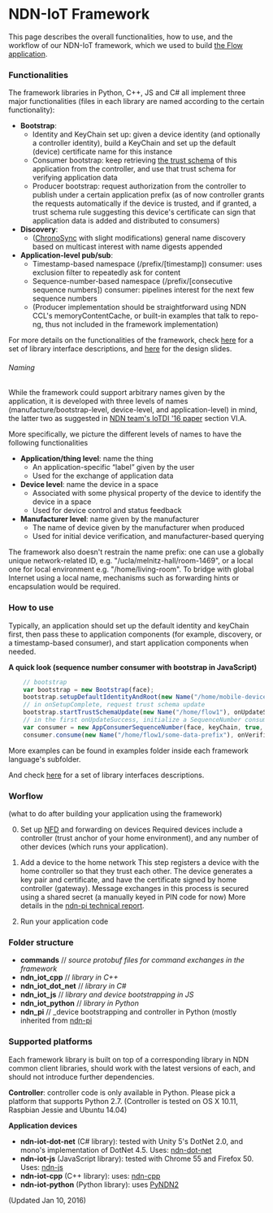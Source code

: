 NDN-IoT Framework
=====================

This page describes the overall functionalities, how to use, and the workflow of our NDN-IoT framework, which we used to build [the Flow application](https://github.com/remap/ndn-flow/tree/master/application).

### Functionalities

The framework libraries in Python, C++, JS and C\# all implement three major functionalities (files in each library are named according to the certain functionality):
* **Bootstrap**:
  * Identity and KeyChain set up: given a device identity (and optionally a controller identity), build a KeyChain and set up the default (device) certificate name for this instance
  * Consumer bootstrap: keep retrieving [the trust schema](https://named-data.net/wp-content/uploads/2015/11/schematizing_trust_ndn.pdf) of this application from the controller, and use that trust schema for verifying application data
  * Producer bootstrap: request authorization from the controller to publish under a certain application prefix (as of now controller grants the requests automatically if the device is trusted, and if granted, a trust schema rule suggesting this device's certificate can sign that application data is added and distributed to consumers)
* **Discovery**:
  * ([ChronoSync](http://irl.cs.ucla.edu/~zhenkai/papers/chronosync.pdf) with slight modifications) general name discovery based on multicast interest with name digests appended
* **Application-level pub/sub**:
  * Timestamp-based namespace (/prefix/[timestamp]) consumer: uses exclusion filter to repeatedly ask for content
  * Sequence-number-based namespace (/prefix/[consecutive sequence numbers]) consumer: pipelines interest for the next few sequence numbers
  * (Producer implementation should be straightforward using NDN CCL's memoryContentCache, or built-in examples that talk to repo-ng, thus not included in the framework implementation)

For more details on the functionalities of the framework, check [here](https://github.com/remap/ndn-flow/blob/master/design/docs) for a set of library interface descriptions, and [here](https://github.com/remap/ndn-flow/blob/master/design/Flow-design-zhehao-rev4.pptx) for the design slides.

###### Naming

While the framework could support arbitrary names given by the application, it is developed with three levels of names (manufacture/bootstrap-level, device-level, and application-level) in mind, the latter two as suggested in [NDN team's IoTDI '16 paper](https://named-data.net/wp-content/uploads/2015/01/ndn-IOTDI-2016.pdf) section VI.A.

More specifically, we picture the different levels of names to have the following functionalities

* **Application/thing level**: name the thing
  * An application-specific “label” given by the user
  * Used for the exchange of application data
* **Device level**: name the device in a space
  * Associated with some physical property of the device to identify the device in a space
  * Used for device control and status feedback
* **Manufacturer level**: name given by the manufacturer
  * The name of device given by the manufacturer when produced
  * Used for initial device verification, and manufacturer-based querying

The framework also doesn't restrain the name prefix: one can use a globally unique network-related ID, e.g. "/ucla/melnitz-hall/room-1469", or a local one for local environment e.g. "/home/living-room". To bridge with global Internet using a local name, mechanisms such as forwarding hints or encapsulation would be required.

### How to use

Typically, an application should set up the default identity and keyChain first, then pass these to application components (for example, discovery, or a timestamp-based consumer), and start application components when needed.

**A quick look (sequence number consumer with bootstrap in JavaScript)**
```JavaScript
    // bootstrap
    var bootstrap = new Bootstrap(face);
    bootstrap.setupDefaultIdentityAndRoot(new Name("/home/mobile-device1"), undefined, onSetupComplete, onSetupFailed);
    // in onSetupComplete, request trust schema update
    bootstrap.startTrustSchemaUpdate(new Name("/home/flow1"), onUpdateSuccess, onUpdateFailed);
    // in the first onUpdateSuccess, initialize a SequenceNumber consumer
    var consumer = new AppConsumerSequenceNumber(face, keyChain, true, 5, -1);
    consumer.consume(new Name("/home/flow1/some-data-prefix"), onVerified, onVerifyFailed, onTimeout);
```

More examples can be found in examples folder inside each framework language's subfolder.

And check [here](https://github.com/remap/ndn-flow/blob/master/design/docs) for a set of library interfaces descriptions.

### Worflow

(what to do after building your application using the framework)

0. Set up [NFD](https://github.com/named-data/nfd) and forwarding on devices
Required devices include a controller (trust anchor of your home environment), and any number of other devices (which runs your application).

1. Add a device to the home network
This step registers a device with the home controller so that they trust each other. 
The device generates a key pair and certificate, and have the certificate signed by home controller (gateway). Message exchanges in this process is secured using a shared secret (a manually keyed in PIN code for now)
More details in the [ndn-pi technical report](https://named-data.net/wp-content/uploads/2015/11/ndn-0035-1-creating_secure_integrated.pdf).

2. Run your application code

### Folder structure
  -  **commands** // _source protobuf files for command exchanges in the framework_
  -  **ndn\_iot\_cpp** // _library in C++_
  -  **ndn\_iot\_dot\_net** // _library in C\#_
  -  **ndn\_iot\_js** // _library and device bootstrapping in JS_
  -  **ndn\_iot\_python** // _library in Python_
  -  **ndn\_pi** // _device bootstrapping and controller in Python (mostly inherited from [ndn-pi](https://github.com/remap/ndn-pi)

### Supported platforms
Each framework library is built on top of a corresponding library in NDN common client libraries, should work with the latest versions of each, and should not introduce further dependencies.

**Controller**: controller code is only available in Python. Please pick a platform that supports Python 2.7. (Controller is tested on OS X 10.11, Raspbian Jessie and Ubuntu 14.04)

**Application devices**
 * **ndn-iot-dot-net** (C\# library): tested with Unity 5's DotNet 2.0, and mono's implementation of DotNet 4.5. Uses: [ndn-dot-net](https://github.com/named-data/ndn-dot-net)
 * **ndn-iot-js** (JavaScript library): tested with Chrome 55 and Firefox 50. Uses: [ndn-js](https://github.com/named-data/ndn-js)
 * **ndn-iot-cpp** (C++ library): uses: [ndn-cpp](https://github.com/named-data/ndn-cpp)
 * **ndn-iot-python** (Python library): uses [PyNDN2](https://github.com/named-data/PyNDN2)



(Updated Jan 10, 2016)